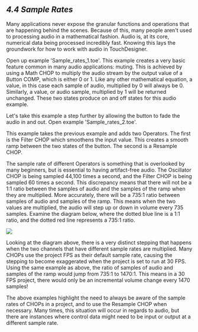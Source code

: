 
## *4.4 Sample Rates*

Many applications never expose the granular functions and operations that are happening behind the scenes. Because of this, many people aren't used to processing audio in a mathematical fashion. Audio is, at its core, numerical data being processed incredibly fast. Knowing this lays the groundwork for how to work with audio in TouchDesigner. 

Open up example 'Sample\_rates\_1.toe'. This example creates a very basic feature common in many audio applications: muting. This is achieved by using a Math CHOP to multiply the audio stream by the output value of a Button COMP, which is either 0 or 1. Like any other mathematical equation, a value, in this case each sample of audio, multiplied by 0 will always be 0. Similarly, a value, or audio sample, multiplied by 1 will be returned unchanged. These two states produce on and off states for this audio example.  

Let's take this example a step further by allowing the button to fade the audio in and out. Open example 'Sample\_rates\_2.toe'. 

This example takes the previous example and adds two Operators. The first is the Filter CHOP which smoothens the input value. This creates a smooth ramp between the two states of the button. The second is a Resample CHOP. 

The sample rate of different Operators is something that is overlooked by many beginners, but is essential to having artifact-free audio. The Oscillator CHOP is being sampled 44,100 times a second, and the Filter CHOP is being sampled 60 times a second. This discrepancy means that there will not be a 1:1 ratio between the samples of audio and the samples of the ramp when they are multiplied. More accurately, there will be a 735:1 ratio between samples of audio and samples of the ramp. This means when the two values are multiplied, the audio will step up or down in volume every 735 samples. Examine the diagram below, where the dotted blue line is a 1:1 ratio, and the dotted red line represents a 735:1 ratio.

![](images/4.4/sample-rate.png)

Looking at the diagram above, there is a very distinct stepping that happens when the two channels that have different sample rates are multiplied. Many CHOPs use the project FPS as their default sample rate, causing the stepping to become exaggerated when the project is set to run at 30 FPS. Using the same example as above, the ratio of samples of audio and samples of the ramp would jump from 735:1 to 1470:1. This means in a 30 FPS project, there would only be an incremental volume change every 1470 samples! 

The above examples highlight the need to always be aware of the sample rates of CHOPs in a project, and to use the Resample CHOP when necessary. Many times, this situation will occur in regards to audio, but there are instances where control data might need to be input or output at a different sample rate. 